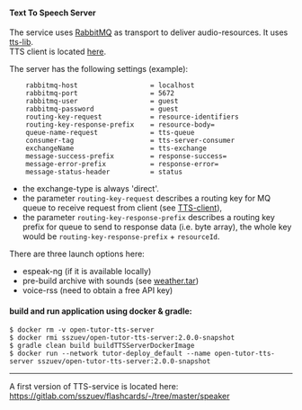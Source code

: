 #### Text To Speech Server

The service uses [RabbitMQ](https://www.rabbitmq.com/) as transport to deliver audio-resources.
It uses [tts-lib](../tts-lib).  
TTS client is located [here](../tts-client). 

The server has the following settings (example):
```
	rabbitmq-host                  = localhost
	rabbitmq-port                  = 5672
	rabbitmq-user                  = guest
	rabbitmq-password              = guest            
	routing-key-request            = resource-identifiers
	routing-key-response-prefix    = resource-body=
	queue-name-request             = tts-queue
	consumer-tag                   = tts-server-consumer
	exchangeName                   = tts-exchange
	message-success-prefix         = response-success=  
	message-error-prefix           = response-error=
	message-status-header          = status
```

- the exchange-type is always 'direct'.
- the parameter `routing-key-request` describes a routing key for MQ queue to receive request from client (see [TTS-client](../tts-client)),
- the parameter `routing-key-response-prefix` describes a routing key prefix for queue to send to response data (i.e. byte array), 
the whole key would be `routing-key-response-prefix` + `resourceId`.

There are three launch options here:

- espeak-ng (if it is available locally)
- pre-build archive with sounds (see [weather.tar](src/main/resources/data/en/weather.tar))
- voice-rss (need to obtain a free API key)

#### build and run application using docker & gradle:

```shell
$ docker rm -v open-tutor-tts-server
$ docker rmi sszuev/open-tutor-tts-server:2.0.0-snapshot
$ gradle clean build buildTTSServerDockerImage
$ docker run --network tutor-deploy_default --name open-tutor-tts-server sszuev/open-tutor-tts-server:2.0.0-snapshot  
```

______
A first version of TTS-service is located here: https://gitlab.com/sszuev/flashcards/-/tree/master/speaker

